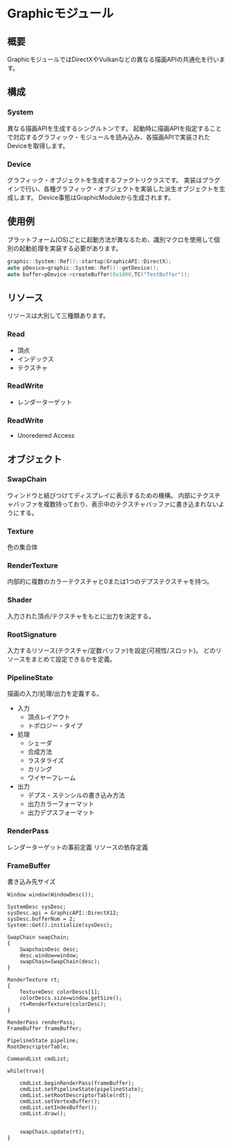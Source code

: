 Graphicモジュール
====================

## 概要
GraphicモジュールではDirectXやVulkanなどの異なる描画APIの共通化を行います。

## 構成
### System
異なる描画APIを生成するシングルトンです。
起動時に描画APIを指定することで対応するグラフィック・モジュールを読み込み、各描画APIで実装されたDeviceを取得します。

### Device
グラフィック・オブジェクトを生成するファクトリクラスです。
実装はプラグインで行い、各種グラフィック・オブジェクトを実装した派生オブジェクトを生成します。
Device事態はGraphicModuleから生成されます。

## 使用例
プラットフォーム(OS)ごとに起動方法が異なるため、識別マクロを使用して個別の起動処理を実装する必要があります。
```c++
graphic::System::Ref()::startup(GraphicAPI::DirectX);
auto pDevice=graphic::System::Ref()::getDevice();
auto buffer=pDevice->createBuffer(0x1000,TC("TestBuffer"));
```

## リソース
リソースは大別して三種類あります。
### Read
* 頂点
* インデックス
* テクスチャ
### ReadWrite
* レンダーターゲット
### ReadWrite
* Unoredered Access

## オブジェクト
### SwapChain
ウィンドウと結びつけてディスプレイに表示するための機構。
内部にテクスチャバッファを複数持っており、表示中のテクスチャバッファに書き込まれないようにする。
### Texture
色の集合体
### RenderTexture
内部的に複数のカラーテクスチャと0または1つのデプステクスチャを持つ。
### Shader
入力された頂点/テクスチャをもとに出力を決定する。
### RootSignature
入力するリソース(テクスチャ/定数バッファ)を設定(可視性/スロット)。
どのリソースをまとめて設定できるかを定義。
### PipelineState
描画の入力/処理/出力を定義する。
* 入力
	* 頂点レイアウト
	* トポロジー・タイプ
* 処理
	* シェーダ
	* 合成方法
	* ラスタライズ
	* カリング
	* ワイヤーフレーム
* 出力
	* デプス・ステンシルの書き込み方法
	* 出力カラーフォーマット
	* 出力デプスフォーマット

### RenderPass
レンダーターゲットの事前定義
リソースの依存定義
### FrameBuffer
書き込み先サイズ



```
Window window(WindowDesc());

SystemDesc sysDesc;
sysDesc.api = GraphicAPI::DirectX12;
sysDesc.bufferNum = 2;
System::Get().initialize(sysDesc);

SwapChain swapChain;
{
	SwapchainDesc desc;
	desc.window=window;
	swapChain=SwapChain(desc);
}

RenderTexture rt;
{
	TextureDesc colorDescs[1];
	colorDescs.size=window.getSize();
	rt=RenderTexture(colorDesc);
}

RenderPass renderPass;
FrameBuffer frameBuffer;

PipelineState pipeline;
RootDescriptorTable;

CommandList cmdList;

while(true){
	
	cmdList.beginRenderPass(frameBuffer);
	cmdList.setPipelineState(pipelineState);
	cmdList.setRootDescriptorTable(rdt);
	cmdList.setVertexBuffer();
	cmdList.setIndexBuffer();
	cmdList.draw();


	swapChain.update(rt);
}

```